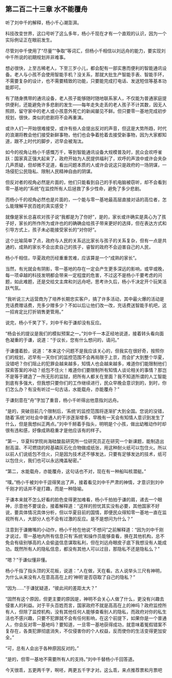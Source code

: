 ## 第二百二十三章 水不能覆舟
听了刘中千的解释，杨小千心潮澎湃。

科技改变世界，这口号听了这么多年，杨小千现在才有一个直观的认识，因为一个实际例证正在眼前发生。

尽管刘中千使用了“尽量”“争取”等词汇，但杨小千相信以刘远舟的能力，要实现刘中千所说的初期规划并非难事。

想必很快，上至古稀老人，下至三岁小儿，都会配有一部实惠而便利的智能通讯设备。老人与小孩不会使用智能手机？没关系，那就大批生产智能手表、智能手环，不需要复杂的设计，也不需要精致的功能，只要能完成打电话、发送短信等基本功能即可。

有了随身携带的通讯设备，老人孩子能够随时随地联系家人，不仅能为普通家庭提供便利，还能避免许多悲剧的发生——每年走失走丢的老人孩子不计其数，因无人照顾，留守家中的老人或小孩意外死亡的新闻屡见不鲜。但只要零一基地完成初步规划，很快，类似的悲剧将不会再重演。

或许人们一开始很难接受，或许有些人会提出反对的声音，但这是大势所趋，时代的浪潮将教会他们接受新鲜事物，他们也会争着抢着去接受新事物，因为大家都知道，跟不上时代的脚步，迟早会被淘汰。

如今的视角让杨小千感慨万千，等到智能通讯设备大规模普及时，民众会欢呼雀跃：国家真正强大起来了，政府开始为人民提供福利了，欢呼的声浪中或许会夹杂几声质疑，但却微不足道，看出问题本质的人或许会说这只是政府的一场阴谋，一场侵犯公民隐私、限制人民精神自由的阴谋。

但反对者的视角必然是片面的，他们只能看到自己的手机电脑被窃听，却不会看到零一基地的“系统”在监控所有人后拯救了多少性命，避免了多少悲剧。

而杨小千的视角必然也是片面的，一个能与零一基地最高层直接对话的高位者，怎么能理解平民百姓的真实感受？

就像是家长总喜欢对孩子说“我都是为了你好”，是的，家长或许确实是真心为了孩子好，家长的所作所为或许也的的确确会给孩子带来更好的选择，但在表达方式和引导方式上，孩子未必能接受家长的“对你好”。

这个比喻简单了点，政府与人民的关系远比家长与孩子的关系复杂，但有一点是共通的，成熟的家长不会出卖自己的孩子，睿智的政府不会迫害自己的人民，

杨小千相信，华夏政府历经重重苦难，应该算是一个“成熟的家长”。

当然，有光就会有阴影，零一基地的存在一定会产生更多深远的影响，或早或晚，每一项卓越的科技发明都会带来一定程度的危害，不过这不是杨小千要考虑的问题，如此难题，还是交给文主席和刘远舟吧，思考许久后，杨小千决定开个玩笑活跃气氛。

“我听说三大运营商为了培养长期忠实客户，搞了许多活动，其中最火爆的活动是充话费赠话费，充多少赠多少？不如以后让他们改一改，充话费送智能手机吧，这一招肯定比打折销售更管用。”

说完，杨小千笑了下，刘中千和于谦却没有反应。

“杨会长的提议是我们的模拟预案之一。”刘中千一本正经地说道，接着转头看向面色凝重的于谦，说道：“于议长，您有什么想问的，请问。”

于谦僵着脸，说道：“本来这个问题不是我应该关心的，但我实在很好奇，按照你们的规划，迟早有一天你们的监控范围不会再局限于上京，而会扩大到整个华夏，没错吧？你们阻止的犯罪会越来越多，知情人也会越来越多，难道你们能限制他们探索答案的冲动？纸包不住火！难道你们要限制所有知情人谈论相关的事情？那岂不是等于建造了一所无形的监狱，把所有人都关在里面？我不知道所谓的人工智能到底有多强大，但我想只要你们的工作继续进行，民众早晚会意识到的，到时，你们怎么办？有没有听过一句古话，水能载舟，亦能覆舟？”

于谦刻意在“舟”字加了重音，杨小千听得出他意指刘远舟。

“是的，突破目前几个限制后，‘系统’的监控范围将逐渐扩大到全国。您说的没错，随着‘系统’对社会中普通人的干涉逐渐增多，早晚有一天会有知情人意识到发生了什么，但是我想纠正两点。”刘中千掰着手指头，明明是个小孩，做出幼稚动作时却很有违和感，好像成熟稳重才是他应该有的样子。

“第一，华夏科学院尚海硅酸盐研究所一位研究员正在研究一个新课题，能制造出耐高温、不可燃烧的羟基磷灰石化合物做成纸张，用这种耐火纸可以包住火。所以以前人们说纸包不住火，只是因为技术还不够发达，只要有足够发达的技术，纸可以包住火，我们也可以永远掩盖秘密。”

“第二，水能载舟，亦能覆舟，这句话也不对，现在有一种船叫核潜艇。”

“噗。”杨小千被刘中千逗得笑出了声，接着看见刘中千严肃的神情，才意识到刘中千刚才的话并不是打趣，而是一种隐喻。

于谦本来就不怎么好看的脸色变得更加难看，杨小千拍拍于谦的肩，递去一个眼神，示意他不要误会，接着解释道：“这样的担忧其实没有必要，其他国家不好说，要具体情况具体分析，但以华夏目前的国情，即便民众得知零一基地一直在监视所有人，大部分人也不会有过激的反应。是不是想问为什么？”

注意到于谦撇嘴的小动作，杨小千抢在他说“不想问”之前解释道：“因为刘中千刚才说过，零一基地内所有信息只有‘系统’和操作员能够查看，换在其他机构，总不免会有级别够高的人会偷盗信息谋取私利，但在刘远舟眼皮子底下我想没有人能成功。既然所有人的隐私信息，都没有其他人可以过目，那隐私不还是隐私么？”

“嗯？”于谦似懂非懂。

杨小千指了指头顶的天花板，说道：“人在做，天在看。古人说举头三尺有神明，为什么从来没有人在意高高在上的‘神明’是否窃取了自己的隐私？”

“因为……”于谦犹疑道，“彼此间的差距太大？”

“固然有这个原因，但更主要的原因是，神明不会关心人做了什么，更没有兴趣去侵害人的利益。对于平头百姓而言，国家政府不就是高高在上的神吗？政府监控所有人，但除了监控机构，没有其他任何人能够查看别人的隐私，而政府对你的私生活也不感兴趣，只要不犯罪就不会有任何影响，在这个前提下，如果你是一个普通人，你会反对零一基地吗？要知道，一旦零一基地获得成功，就意味着冤假错案不复存在，各类犯罪彻底消失，不仅侵害你的个人权益，反而使你的生活变得更加安全。”

“可，总有人会出于各种原因反对的。”

“是的，但零一基地不需要所有人的支持。”刘中千替杨小千回答道。

今天很乖，五更两千字，啊呸，两更五千字才对。这么乖，来点推荐票和月票吧

